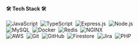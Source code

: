 <!-- https://github.com/Ileriayo/markdown-badges -->
<h4>🛠 Tech Stack 🛠</h4>
<p>
   <img src="https://img.shields.io/badge/JavaScript-%23323330.svg?style=Flat-square&logo=javascript&logoColor=%23F7DF1E" alt="JavaScript" />&nbsp;
    <img src="https://img.shields.io/badge/TypeScript-%23007ACC.svg?style=Flat-square&logo=typescript&logoColor=white" alt="TypeScript" />&nbsp;
    <img src="https://img.shields.io/badge/Express.js-%23404d59.svg?style=Flat-square&logo=express&logoColor=%2361DAFB" alt="Express.js" />&nbsp;
    <img src="https://img.shields.io/badge/Node.js-6DA55F?style=Flat-square&logo=node.js&logoColor=white" alt="Node.js" />&nbsp;
    <br />
    <img src="https://img.shields.io/badge/MySQL-000000.svg?style=Flat-square&logo=mysql&logoColor=white" alt="MySQL" />&nbsp;
    <img src="https://img.shields.io/badge/Docker-%230db7ed.svg?style=Flat-square&logo=docker&logoColor=white" alt="Docker" />&nbsp;
    <img src="https://img.shields.io/badge/Redis-%23DC382D.svg?style=Flat-square&logo=redis&logoColor=white" alt="Redis" />&nbsp;
    <img src="https://img.shields.io/badge/NGINX-%23009639.svg?style=Flat-square&logo=nginx&logoColor=white" alt="NGINX" />&nbsp;
    <br />
    <img src="https://img.shields.io/badge/AWS-%23FF9900.svg?style=Flat-square&logo=amazon-aws&logoColor=white" alt="AWS" />&nbsp;
    <img src="https://img.shields.io/badge/Git-%23F05033.svg?style=Flat-square&logo=git&logoColor=white" alt="Git" />&nbsp;
    <img src="https://img.shields.io/badge/GitHub-%23181717.svg?style=Flat-square&logo=github&logoColor=white" alt="GitHub" />&nbsp;
    <img src="https://img.shields.io/badge/Firestore-FFCA28?style=Flat-square&logo=firebase&logoColor=black" alt="Firestore" />&nbsp;
    <img src="https://img.shields.io/badge/Jira-0052CC?style=Flat-square&logo=jira&logoColor=white" alt="Jira" />&nbsp;
    <img src="https://img.shields.io/badge/PHP-777BB4?style=Flat-square&logo=php&logoColor=white" alt="PHP" />&nbsp;
</p>

<!--
<h4>✒ Blog ✒</h4>

<p>
	
</p>
-->

<!--
<h4>📊 GitHub Stats 📊 </h4>
<p> 
	<img src="https://github-readme-stats.vercel.app/api?username=hyesu-shin&theme=vue&show_icons=true"/></a>
</p>
-->


<!--
<h3>🎇 My Hits 🎇 </h3>

<div>
  
[![Hits](https://hits.seeyoufarm.com/api/count/incr/badge.svg?url=https%3A%2F%2Fgithub.com%2Fhyesu-shin&count_bg=%2377C6EF&title_bg=%23555555&icon=&icon_color=%23E7E7E7&title=hits&edge_flat=false)](https://hits.seeyoufarm.com)
  
</div>
-->
